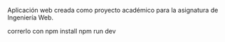 Aplicación web creada como proyecto académico para la asignatura de Ingeniería Web.

correrlo con 
npm install
npm run dev
